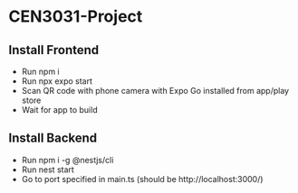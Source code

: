 # CEN3031-Project

## Install Frontend
- Run npm i
- Run npx expo start
- Scan QR code with phone camera with Expo Go installed from app/play store
- Wait for app to build

## Install Backend
- Run npm i -g @nestjs/cli
- Run nest start
- Go to port specified in main.ts (should be http://localhost:3000/)
